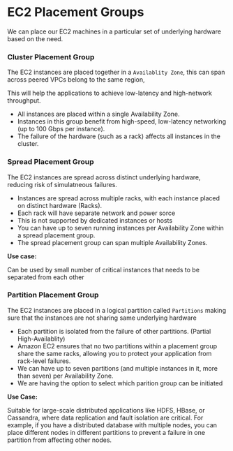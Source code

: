 # EC2 Placement Groups

We can place our EC2 machines in a particular set of underlying hardware based on the need.

### Cluster Placement Group 

The EC2 instances are placed together in a `Availablity Zone`, this can span across peered VPCs belong to the same region,

This will help the applications to achieve low-latency and high-network throughput.

- All instances are placed within a single Availability Zone.
- Instances in this group benefit from high-speed, low-latency networking (up to 100 Gbps per instance).
- The failure of the hardware (such as a rack) affects all instances in the cluster.

### Spread Placement Group

The EC2 instances are spread across distinct underlying hardware, reducing risk of simulatneous failures.

- Instances are spread across multiple racks, with each instance placed on distinct hardware (Racks).
- Each rack will have separate network and power sorce
- This is not supported by dedicated instances or hosts
- You can have up to seven running instances per Availability Zone within a spread placement group.
- The spread placement group can span multiple Availability Zones.

**Use case:**

Can be used by small number of critical instances that needs to be separated from each other

### Partition Placement Group

The EC2 instances are placed in a logical partition called `Partitions` making sure that the instances are not sharing same underlying hardware

- Each partition is isolated from the failure of other partitions. (Partial High-Availablity)
- Amazon EC2 ensures that no two partitions within a placement group share the same racks, allowing you to protect your application from rack-level failures.
- We can have up to seven partitions (and multiple instances in it, more than seven) per Availability Zone.
- We are having the option to select which parition group can be initiated

**Use Case:** 

Suitable for large-scale distributed applications like HDFS, HBase, or Cassandra, where data replication and fault isolation are critical. For example, if you have a distributed database with multiple nodes, you can place different nodes in different partitions to prevent a failure in one partition from affecting other nodes.